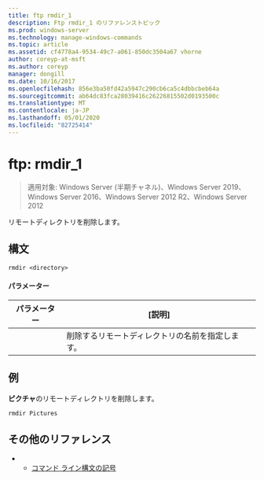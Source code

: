 ```yaml
---
title: ftp rmdir_1
description: Ftp rmdir_1 のリファレンストピック
ms.prod: windows-server
ms.technology: manage-windows-commands
ms.topic: article
ms.assetid: cf4778a4-9534-49c7-a061-850dc3504a67 vhorne
author: coreyp-at-msft
ms.author: coreyp
manager: dongill
ms.date: 10/16/2017
ms.openlocfilehash: 856e3ba50fd42a5947c290cb6ca5c4dbbcbeb64a
ms.sourcegitcommit: ab64dc83fca28039416c26226815502d0193500c
ms.translationtype: MT
ms.contentlocale: ja-JP
ms.lasthandoff: 05/01/2020
ms.locfileid: "82725414"
---
```

# <a name="ftp-rmdir_1"></a>ftp: rmdir_1

> 適用対象: Windows Server (半期チャネル)、Windows Server 2019、Windows Server 2016、Windows Server 2012 R2、Windows Server 2012

リモートディレクトリを削除します。   
## <a name="syntax"></a>構文  
```  
rmdir <directory>  
```  
#### <a name="parameters"></a>パラメーター  

|  パラメーター  |                      [説明]                      |
|-------------|-------------------------------------------------------|
| <directory> | 削除するリモートディレクトリの名前を指定します。 |

## <a name="examples"></a>例  
**ピクチャ**のリモートディレクトリを削除します。  
```  
rmdir Pictures  
```  
## <a name="additional-references"></a>その他のリファレンス  
-   - [コマンド ライン構文の記号](command-line-syntax-key.md)  
